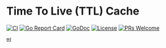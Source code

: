 # Time To Live (TTL) Cache

[![CI](https://github.com/nortonlifelock/ttl/workflows/CI/badge.svg)](https://github.com/nortonlifelock/ttl/actions)
[![Go Report Card](https://goreportcard.com/badge/github.com/nortonlifelock/ttl)](https://goreportcard.com/report/github.com/nortonlifelock/ttl)
[![GoDoc](https://godoc.org/github.com/nortonlifelock/ttl?status.svg)](https://pkg.go.dev/github.com/nortonlifelock/ttl)
[![License](https://img.shields.io/badge/License-Apache%202.0-blue.svg)](https://opensource.org/licenses/Apache-2.0)
[![PRs Welcome](https://img.shields.io/badge/PRs-welcome-brightgreen.svg)](http://makeapullrequest.com)

ttl
